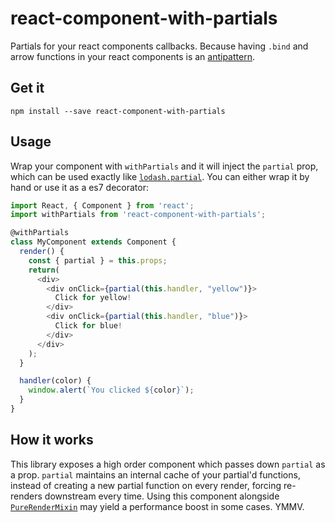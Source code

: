 # react-component-with-partials

Partials for your react components callbacks. Because having `.bind` and arrow functions in your react components is an [antipattern](https://github.com/yannickcr/eslint-plugin-react/blob/master/docs/rules/jsx-no-bind.md).

## Get it

``` shell
npm install --save react-component-with-partials
```

## Usage

Wrap your component with `withPartials` and it will inject the `partial` prop, which can be used exactly like [`lodash.partial`](https://www.npmjs.com/package/lodash.partial). You can either wrap it by hand or use it as a es7 decorator:

``` javascript
import React, { Component } from 'react';
import withPartials from 'react-component-with-partials';

@withPartials
class MyComponent extends Component {
  render() {
    const { partial } = this.props;
    return(
      <div>
        <div onClick={partial(this.handler, "yellow")}>
          Click for yellow!
        </div>
        <div onClick={partial(this.handler, "blue")}>
          Click for blue!
        </div>
      </div>
    );
  }

  handler(color) {
    window.alert(`You clicked ${color}`);
  }
}

```


## How it works

This library exposes a high order component which passes down `partial` as a prop. `partial` maintains an internal cache of your partial'd functions, instead of creating a new partial function on every render, forcing re-renders downstream every time. Using this component alongside [`PureRenderMixin`](https://facebook.github.io/react/docs/pure-render-mixin.html) may yield a performance boost in some cases. YMMV.
